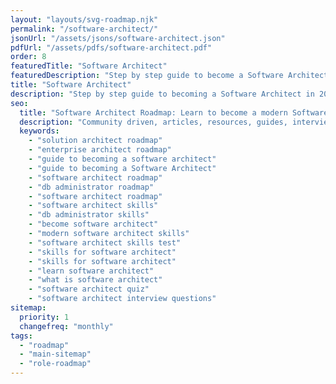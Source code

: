 ```yaml
---
layout: "layouts/svg-roadmap.njk"
permalink: "/software-architect/"
jsonUrl: "/assets/jsons/software-architect.json"
pdfUrl: "/assets/pdfs/software-architect.pdf"
order: 8
featuredTitle: "Software Architect"
featuredDescription: "Step by step guide to become a Software Architect in 2022"
title: "Software Architect"
description: "Step by step guide to becoming a Software Architect in 2022"
seo:
  title: "Software Architect Roadmap: Learn to become a modern Software Architect"
  description: "Community driven, articles, resources, guides, interview questions, quizzes for DevOps. Learn to become a modern DevOps engineer by following the steps, skills, resources and guides listed in this roadmap."
  keywords:
    - "solution architect roadmap"
    - "enterprise architect roadmap"
    - "guide to becoming a software architect"
    - "guide to becoming a Software Architect"
    - "software architect roadmap"
    - "db administrator roadmap"
    - "software architect roadmap"
    - "software architect skills"
    - "db administrator skills"
    - "become software architect"
    - "modern software architect skills"
    - "software architect skills test"
    - "skills for software architect"
    - "skills for software architect"
    - "learn software architect"
    - "what is software architect"
    - "software architect quiz"
    - "software architect interview questions"
sitemap:
  priority: 1
  changefreq: "monthly"
tags:
  - "roadmap"
  - "main-sitemap"
  - "role-roadmap"
---
```


